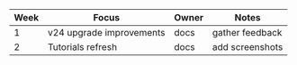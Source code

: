 | Week | Focus                    | Owner | Notes           |
| ---- | ------------------------ | ----- | --------------- |
| 1    | v24 upgrade improvements | docs  | gather feedback |
| 2    | Tutorials refresh        | docs  | add screenshots |
